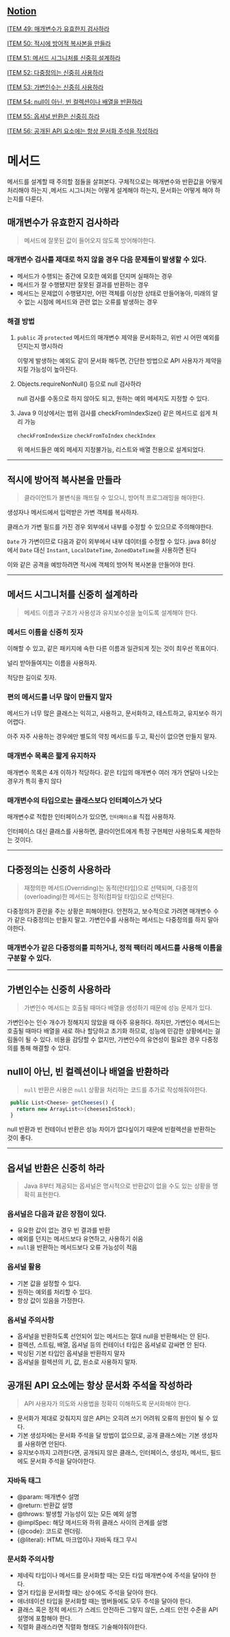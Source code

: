## [Notion](https://basalt-bathroom-cb4.notion.site/8-14016748c28280f59641e13b033d3a04?pvs=4)

[ITEM 49: 매개변수가 유효한지 검사하라](https://www.notion.so/8-14016748c28280f59641e13b033d3a04?pvs=21) 

[ITEM 50: 적시에 방어적 복사본을 만들라](https://www.notion.so/8-14016748c28280f59641e13b033d3a04?pvs=21)

[ITEM 51:  메서드 시그니처를 신중히 설계하라](https://www.notion.so/8-14016748c28280f59641e13b033d3a04?pvs=21)

[ITEM 52: 다중정의는 신중히 사용하라](https://www.notion.so/8-14016748c28280f59641e13b033d3a04?pvs=21)

[ITEM 53: 가변인수는 신중히 사용하라](https://www.notion.so/8-14016748c28280f59641e13b033d3a04?pvs=21)

[ITEM 54: null이 아닌, 빈 컬렉션이나 배열을 반환하라](https://www.notion.so/8-14016748c28280f59641e13b033d3a04?pvs=21)

[ITEM 55: 옵셔널 반환은 신중히 하라](https://www.notion.so/8-14016748c28280f59641e13b033d3a04?pvs=21)

[ITEM 56: 공개된 API 요소에는 항상 문서화 주석을 작성하라](https://www.notion.so/8-14016748c28280f59641e13b033d3a04?pvs=21)

# 메서드

메서드를 설계할 때 주의할 점들을 살펴본다. 구체적으로는 매개변수와 반환값을 어떻게 처리해야 하는지 ,메서드 시그니처는 어떻게 설계해야 하는지, 문서화는 어떻게 해야 하는지를 다룬다.

## 매개변수가 유효한지 검사하라

> 메서드에 잘못된 값이 들어오지 않도록 방어해야한다.
> 

### 매개변수 검사를 제대로 하지 않을 경우 다음 문제들이 발생할 수 있다.

- 메서드가 수행되는 중간에 모호한 예외를 던지며 실패하는 경우
- 메서드가 잘 수행됐지만 잘못된 결과를 반환하는 경우
- 메서드는 문제없이 수행됐지만, 어떤 객체를 이상한 상태로 만들어놓아, 미래의 알 수 없는 시점에 메서드와 관련 없는 오류를 발생하는 경우

### 해결 방법

1. `public` 과 `protected` 메서드의 매개변수 제약을 문서화하고, 위반 시 어떤 예외를 던지는지 명시하라
    
    이렇게 발생하는 예외도 같이 문서화 해두면, 간단한 방법으로 API 사용자가 제약을 지킬 가능성이 높아진다.
    
2. Objects.requireNonNull() 등으로 null 검사하라
    
    null 검사를 수동으로 하지 않아도 되고, 원하는 예외 메세지도 지정할 수 있다.
    
3. Java 9 이상에서는 범위 검사를 checkFromIndexSize() 같은 메서드로 쉽게 처리 가능
    
    `checkFromIndexSize` `checkFromToIndex` `checkIndex` 
    
    위 메서드들은 예외 메세지 지정불가능, 리스트와 배열 전용으로 설계되었다.
    

---

## 적시에 방어적 복사본을 만들라

> 클라이언트가 불변식을 깨뜨릴 수 있으니, 방어적 프로그래밍을 해야한다.
> 

생성자나 메서드에서 입력받은 가변 객체를 복사하자.

클래스가 가변 필드를 가진 경우 외부에서 내부를 수정할 수 있으므로 주의해야한다.

`Date` 가 가변이므로 다음과 같이 외부에서 내부 데이터를 수정할 수 있다. java 8이상 에서 `Date` 대신 `Instant`, `LocalDateTime`, `ZonedDateTime`을 사용하면 된다

이와 같은 공격을 예방하려면 적시에 객체의 방어적 복사본을 만들어야 한다.

---

## 메서드 시그니처를 신중히 설계하라

> 메세드 이름과 구조가 사용성과 유지보수성을 높이도록 설계해야 한다.
> 

### 메서드 이름을 신중히 짓자

이해할 수 있고, 같은 패키지에 속한 다른 이름과 일관되게 짓는 것이 최우선 목표이다.

널리 받아들여지는 이름을 사용하자.

적당한 길이로 짓자.

### 편의 메서드를 너무 많이 만들지 말자

메서드가 너무 많은 클래스는 익히고, 사용하고, 문서화하고, 테스트하고, 유지보수 하기 어렵다.

아주 자주 사용하는 경우에만 별도의 약칭 메서드를 두고, 확신이 없으면 만들지 말자.

### **매개변수 목록은 짧게 유지하자**

매개변수 목록은 4개 이하가 적당하다. 같은 타입의 매개변수 여러 개가 연달아 나오는 경우가 특히 좋지 않다

### **매개변수의 타입으로는 클래스보다 인터페이스가 낫다**

매개변수로 적합한 인터페이스가 있으면, `인터페이스를` 직접 사용하자.

인터페이스 대신 클래스를 사용하면, 클라이언트에게 특정 구현체만 사용하도록 제한하는 것이다.

---

## 다중정의는 신중히 사용하라

> 재정의한 메서드(Overriding)는 동적(런타임)으로 선택되며, 다중정의(overloading)한 메서드는 정적(컴파일 타임)으로 선택된다.
> 

다중정의가 혼란을 주는 상황은 피해야한다. 안전하고, 보수적으로 가려면 매개변수 수가 같은 다중정의는 만들지 말고. 가변인수를 사용하는 메서드는 다중정의를  하지 말아야한다.

### 매개변수가 같은 다중정의를 피하거나, 정적 팩터리 메서드를 사용해 이름을 구분할 수 있다.

---

## 가변인수는 신중히 사용하라

> 가변인수 메서드는 호출될 때마다 배열을 생성하기 때문에 성능 문제가 있다.
> 

가변인수는 인수 개수가 정해지지 않았을 때 아주 유용하다. 하지만, 가변인수 메서드는 호출될 때마다 배열을 새로 하나 할당하고 초기화 하므로, 성능에 민감한 상황에서는 걸림돌이 될 수 있다. 비용을 감당할 수 없지만, 가변인수의 유연성이 필요한 경우 다중정의를 통해 해결할 수 있다.

## null이 아닌, 빈 컬렉션이나 배열을 반환하라

> `null` 반환은 사용은 `null` 상황을 처리하는 코드를 추가로 작성해줘야한다.
> 

```jsx
 public List<Cheese> getCheeses() {
   return new ArrayList<>(cheesesInStock);
 }
```

null 반환과 빈 컨테이너 반환은 성능 차이가 없다싶이기 때문에 빈컬렉션을 반환하는 것이 좋다.

---

## 옵셔널 반환은 신중히 하라

> Java 8부터 제공되는 옵셔널은 명시적으로 반환값이 없을 수도 있는 상황을 명확히 표현한다.
> 

### 옵셔널은 다음과 같은 장점이 있다.

- 유요한 값이 없는 경우 빈 결과를 반환
- 예외를 던지는 메서드보다 유연하고, 사용하기 쉬움
- `null`을 반환하는 메서드보다 오류 가능성이 적음

### 옵셔널 활용

- 기본 값을 설정할 수 있다.
- 원하는 예외를 처리할 수 있다.
- 항상 값이 있음을 가정한다.

### 옵셔널 주의사항

- 옵셔널을 반환하도록 선언되어 있는 메서드는 절대 null을 반환해서는 안 된다.
- 컬렉션, 스트림, 배열, 옵셔널 등의 컨테이너 타입은 옵셔널로 감싸면 안 된다.
- 박싱된 기본 타입인 옵셔널을 반환하지 말자
- 옵셔널을 컬렉션의 키, 값, 원소로 사용하지 말자.

## 공개된 API 요소에는 항상 문서화 주석을 작성하라

> API 사용자가 의도와 사용법을 정확히 이해하도록 문서화해야 한다.
> 

- 문서화가 제대로 갖춰지지 않은 API는 오히려 쓰기 어려워 오류의 원인이 될 수 있다.
- 기본 생성자에는 문서화 주석을 달 방법이 없으므로, 공개 클래스에는 기본 생성자를 사용하면 안된다.
- 유지보수까지 고려한다면, 공개되지 않은 클래스, 인터페이스, 생성자, 메서드, 필드에도 문서화 주석을 달아야한다.

### 자바독 태그

- @param: 매개변수 설명
- @return: 반환값 설명
- @throws: 발생할 가능성이 있는 모든 예외 설명
- @implSpec: 해당 메서드와 하위 클래스 사이의 관계를 설명
- {@code}: 코드로 렌더링.
- {@literal}: HTML 마크업이나 자바독 태그 무시

### 문서화 주의사항

- 제네릭 타입이나 메서드를 문서화할 때는 모든 타입 매개변수에 주석을 달아야 한다.
- 열거 타입을 문서화할 때는 상수에도 주석을 달아야 한다.
- 애너테이션 타입을 문서화할 때는 멤버들에도 모두 주석을 달아야 한다.
- 클래스 혹은 정적 메서드가 스레드 안전하든 그렇지 않든, 스레드 안전 수준을 API 설명에 포함해야 한다.
- 직렬화 클래스라면 직렬화 형태도 기술해야줘야한다.
